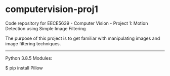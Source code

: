 # computervision-proj1
Code repository for EECE5639 - Computer Vision - Project 1: Motion Detection using Simple Image Filtering

The purpose of this project is to get familiar with manipulating images and image filtering techniques.

-------------------
Python 3.8.5 Modules:

$ pip install Pillow
